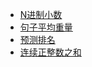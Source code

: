 * [N进制小数](hw_oj/oj_1.md)
* [句子平均重量](hw_oj/oj_2.md)
* [预测排名](hw_oj/oj_3.md)
* [连续正整数之和](hw_oj/oj_4.md)
  